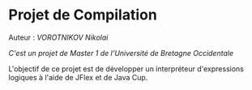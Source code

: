 # Projet de Compilation

Auteur : *VOROTNIKOV Nikolai*

_C'est un projet de Master 1 de l'Université de Bretagne Occidentale_

L'objectif de ce projet est de développer un interpréteur d'expressions logiques 
à l'aide de JFlex et de Java Cup.
